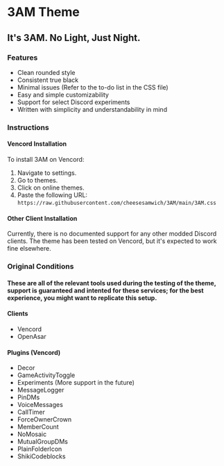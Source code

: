 # 3AM Theme
## It's 3AM. No Light, Just Night.

### Features

- Clean rounded style
- Consistent true black
- Minimal issues (Refer to the to-do list in the CSS file)
- Easy and simple customizability
- Support for select Discord experiments
- Written with simplicity and understandability in mind

### Instructions

#### Vencord Installation

To install 3AM on Vencord:
1. Navigate to settings.
2. Go to themes.
3. Click on online themes.
4. Paste the following URL: `https://raw.githubusercontent.com/cheesesamwich/3AM/main/3AM.css`

#### Other Client Installation

Currently, there is no documented support for any other modded Discord clients. The theme has been tested on Vencord, but it's expected to work fine elsewhere.

### Original Conditions
#### These are all of the relevant tools used during the testing of the theme, support is guaranteed and intented for these services; for the best experience, you might want to replicate this setup.
#### Clients
- Vencord
- OpenAsar
#### Plugins (Vencord)
- Decor
- GameActivityToggle
- Experiments (More support in the future)
- MessageLogger
- PinDMs
- VoiceMessages
- CallTimer
- ForceOwnerCrown
- MemberCount
- NoMosaic
- MutualGroupDMs
- PlainFolderIcon
- ShikiCodeblocks
